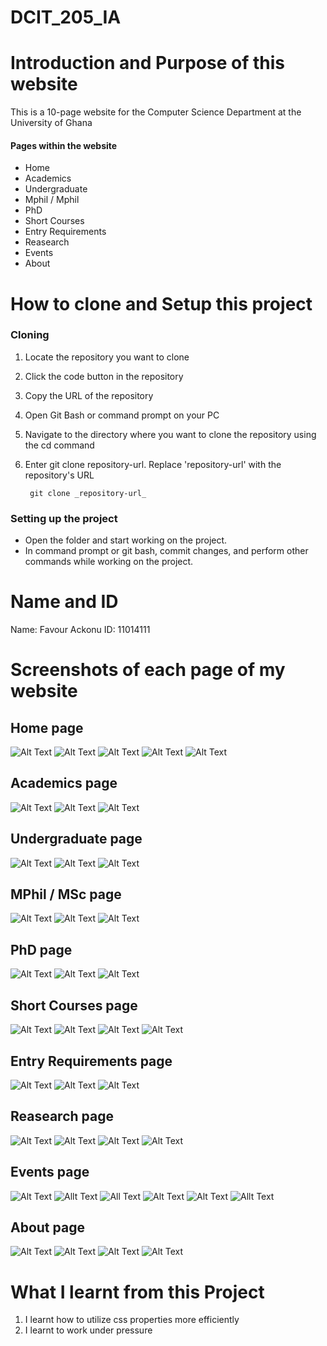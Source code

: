# DCIT_205_IA
# Introduction and Purpose of this website
This is a 10-page website for the Computer Science Department at the University of Ghana

#### Pages within the website
+ Home
+ Academics
+ Undergraduate
+ Mphil / Mphil
+ PhD
+ Short Courses
+ Entry Requirements
+ Reasearch
+ Events
+ About


# How to clone and Setup this project
### Cloning
  1. Locate the repository you want to clone
  2. Click the code button in the repository
  3. Copy the URL of the repository
  4. Open Git Bash or command prompt on your PC
  5. Navigate to the directory where you want to clone the repository using the cd command
  6. Enter git clone repository-url. Replace 'repository-url' with the repository's URL

     ```
      git clone _repository-url_
     ```

### Setting up the project
  + Open the folder and start working on the project. 
  + In command prompt or git bash, commit changes, and perform other commands while working on the project.


# Name and ID

Name: Favour Ackonu 
ID: 11014111 

# Screenshots of each page of my website

## Home page
  
  ![Alt Text](https://github.com/favourrr-a/11014111_DCIT205/blob/main/screenshots%20of%20website/home/Screenshot%202023-11-28%20194839.png)
  ![Alt Text](https://github.com/favourrr-a/11014111_DCIT205/blob/main/screenshots%20of%20website/home/Screenshot%202023-11-28%20201529.png)
  ![Alt Text](https://github.com/favourrr-a/11014111_DCIT205/blob/main/screenshots%20of%20website/home/Screenshot%202023-11-28%20201537.png)
  ![Alt Text](https://github.com/favourrr-a/11014111_DCIT205/blob/main/screenshots%20of%20website/home/Screenshot%202023-11-28%20201600.png)
  ![Alt Text](https://github.com/favourrr-a/11014111_DCIT205/blob/main/screenshots%20of%20website/home/Screenshot%202023-11-28%20203025.png)


## Academics page
  
   ![Alt Text](https://github.com/favourrr-a/11014111_DCIT205/blob/main/screenshots%20of%20website/academics/Screenshot%202023-11-28%20203037.png)
   ![Alt Text](https://github.com/favourrr-a/11014111_DCIT205/blob/main/screenshots%20of%20website/academics/Screenshot%202023-11-28%20203044.png)
   ![Alt Text](https://github.com/favourrr-a/11014111_DCIT205/blob/main/screenshots%20of%20website/academics/Screenshot%202023-11-28%20203055.png)
  
## Undergraduate page
  
  ![Alt Text](https://github.com/favourrr-a/11014111_DCIT205/blob/main/screenshots%20of%20website/undergrad/Screenshot%202023-11-28%20203104.png)
  ![Alt Text](https://github.com/favourrr-a/11014111_DCIT205/blob/main/screenshots%20of%20website/undergrad/Screenshot%202023-11-28%20203118.png)
  ![Alt Text](https://github.com/favourrr-a/11014111_DCIT205/blob/main/screenshots%20of%20website/undergrad/Screenshot%202023-11-28%20203128.png)
  
## MPhil / MSc page

  ![Alt Text](https://github.com/favourrr-a/11014111_DCIT205/blob/main/screenshots%20of%20website/msc.mphil/Screenshot%202023-11-28%20203146.png)
  ![Alt Text](https://github.com/favourrr-a/11014111_DCIT205/blob/main/screenshots%20of%20website/msc.mphil/Screenshot%202023-11-28%20203154.png)
  ![Alt Text](https://github.com/favourrr-a/11014111_DCIT205/blob/main/screenshots%20of%20website/msc.mphil/Screenshot%202023-11-28%20203203.png)
  
## PhD page

  ![Alt Text](https://github.com/favourrr-a/11014111_DCIT205/blob/main/screenshots%20of%20website/phd/Screenshot%202023-11-28%20203214.png)
  ![Alt Text](https://github.com/favourrr-a/11014111_DCIT205/blob/main/screenshots%20of%20website/phd/Screenshot%202023-11-28%20203223.png)
  ![Alt Text](https://github.com/favourrr-a/11014111_DCIT205/blob/main/screenshots%20of%20website/phd/Screenshot%202023-11-28%20203233.png)
  
## Short Courses page
  ![Alt Text](https://github.com/favourrr-a/11014111_DCIT205/blob/main/screenshots%20of%20website/shortCourses/Screenshot%202023-11-28%20203241.png)
  ![Alt Text](https://github.com/favourrr-a/11014111_DCIT205/blob/main/screenshots%20of%20website/shortCourses/Screenshot%202023-11-28%20203249.png)
  ![Alt Text](https://github.com/favourrr-a/11014111_DCIT205/blob/main/screenshots%20of%20website/shortCourses/Screenshot%202023-11-28%20203305.png)
  ![Alt Text](https://github.com/favourrr-a/11014111_DCIT205/blob/main/screenshots%20of%20website/shortCourses/Screenshot%202023-11-28%20203316.png)

## Entry Requirements page

  ![Alt Text](https://github.com/favourrr-a/11014111_DCIT205/blob/main/screenshots%20of%20website/entryRequirements/Screenshot%202023-11-28%20204017.png)
  ![Alt Text](https://github.com/favourrr-a/11014111_DCIT205/blob/main/screenshots%20of%20website/entryRequirements/Screenshot%202023-11-28%20203409.png)
  ![Alt Text](https://github.com/favourrr-a/11014111_DCIT205/blob/main/screenshots%20of%20website/entryRequirements/Screenshot%202023-11-28%20203401.png)
  
## Reasearch page

  ![Alt Text](https://github.com/favourrr-a/11014111_DCIT205/blob/main/screenshots%20of%20website/research/Screenshot%202023-11-28%20195816.png)
  ![Alt Text](https://github.com/favourrr-a/11014111_DCIT205/blob/main/screenshots%20of%20website/research/Screenshot%202023-11-28%20195825.png)
  ![Alt Text](https://github.com/favourrr-a/11014111_DCIT205/blob/main/screenshots%20of%20website/research/Screenshot%202023-11-28%20195833.png)
  ![Alt Text](https://github.com/favourrr-a/11014111_DCIT205/blob/main/screenshots%20of%20website/research/Screenshot%202023-11-28%20195841.png)
  
## Events page

  ![Alt Text](https://github.com/favourrr-a/11014111_DCIT205/blob/main/screenshots%20of%20website/events/Screenshot%202023-11-28%20195851.png)
  ![Allt Text](https://github.com/favourrr-a/11014111_DCIT205/blob/main/screenshots%20of%20website/events/Screenshot%202023-11-28%20195859.png)
  ![All Text](https://github.com/favourrr-a/11014111_DCIT205/blob/main/screenshots%20of%20website/events/Screenshot%202023-11-28%20195907.png)
  ![Alt Text](https://github.com/favourrr-a/11014111_DCIT205/blob/main/screenshots%20of%20website/events/Screenshot%202023-11-28%20195914.png)
  ![Alt Text](https://github.com/favourrr-a/11014111_DCIT205/blob/main/screenshots%20of%20website/events/Screenshot%202023-11-28%20195914.png)
  ![Allt Text](https://github.com/favourrr-a/11014111_DCIT205/blob/main/screenshots%20of%20website/events/Screenshot%202023-11-28%20195932.png)
  
## About page

  ![Alt Text](https://github.com/favourrr-a/11014111_DCIT205/blob/main/screenshots%20of%20website/about/Screenshot%202023-11-28%20195942.png)
  ![Alt Text](https://github.com/favourrr-a/11014111_DCIT205/blob/main/screenshots%20of%20website/about/Screenshot%202023-11-28%20195951.png)
  ![Alt Text](https://github.com/favourrr-a/11014111_DCIT205/blob/main/screenshots%20of%20website/about/Screenshot%202023-11-28%20200000.png)
  ![Alt Text](https://github.com/favourrr-a/11014111_DCIT205/blob/main/screenshots%20of%20website/about/Screenshot%202023-11-28%20200013.png)

# What I learnt from this Project
1. I learnt how to utilize css properties more efficiently
2. I learnt to work under pressure



